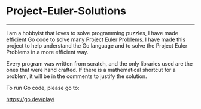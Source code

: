 # Project-Euler-Solutions
---
I am a hobbyist that loves to solve programming puzzles, I have made efficient Go code to solve many Project Euler Problems.
I have made this project to help understand the Go language and to solve the Project Euler Problems in a more efficient way.

Every program was written from scratch, and the only libraries used are the ones that were hand crafted. If there is a mathematical shortcut for a problem, it will be in the comments to justify the solution.

To run Go code, please go to:

https://go.dev/play/
